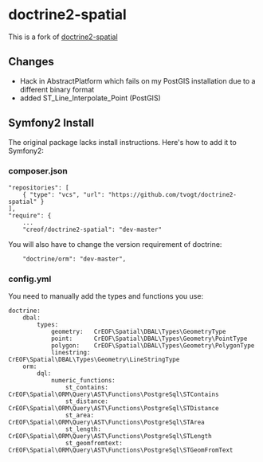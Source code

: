 # doctrine2-spatial

This is a fork of [doctrine2-spatial](https://github.com/djlambert/doctrine2-spatial)


## Changes
* Hack in AbstractPlatform which fails on my PostGIS installation due to a different binary format
* added ST_Line_Interpolate_Point (PostGIS)

## Symfony2 Install
The original package lacks install instructions. Here's how to add it to Symfony2:


### composer.json
    "repositories": [
        { "type": "vcs", "url": "https://github.com/tvogt/doctrine2-spatial" }
    ],
    "require": {
    	...
        "creof/doctrine2-spatial": "dev-master"

You will also have to change the version requirement of doctrine:

        "doctrine/orm": "dev-master",


### config.yml
You need to manually add the types and functions you use:

	doctrine:
	    dbal:
	        types:
	            geometry:   CrEOF\Spatial\DBAL\Types\GeometryType
	            point:      CrEOF\Spatial\DBAL\Types\Geometry\PointType
	            polygon:    CrEOF\Spatial\DBAL\Types\Geometry\PolygonType
	            linestring: CrEOF\Spatial\DBAL\Types\Geometry\LineStringType
	    orm:
	        dql:
	            numeric_functions:
	                st_contains:        CrEOF\Spatial\ORM\Query\AST\Functions\PostgreSql\STContains
	                st_distance:        CrEOF\Spatial\ORM\Query\AST\Functions\PostgreSql\STDistance
	                st_area:            CrEOF\Spatial\ORM\Query\AST\Functions\PostgreSql\STArea
	                st_length:          CrEOF\Spatial\ORM\Query\AST\Functions\PostgreSql\STLength
	                st_geomfromtext:    CrEOF\Spatial\ORM\Query\AST\Functions\PostgreSql\STGeomFromText
